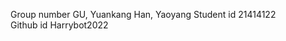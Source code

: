 Group number    GU, Yuankang      Han, Yaoyang
Student id      21414122      
Github id       Harrybot2022
